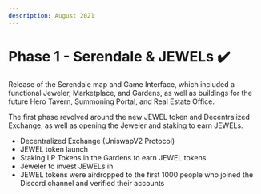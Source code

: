 ```yaml
---
description: August 2021
---
```


# Phase 1 - Serendale & JEWELs ✔️



Release of the Serendale map and Game Interface, which included a functional Jeweler, Marketplace, and Gardens, as well as buildings for the future Hero Tavern, Summoning Portal, and Real Estate Office.

The first phase revolved around the new JEWEL token and Decentralized Exchange, as well as opening the Jeweler and staking to earn JEWELs.

* Decentralized Exchange (UniswapV2 Protocol)
* JEWEL token launch
* Staking LP Tokens in the Gardens to earn JEWEL tokens
* Jeweler to invest JEWELs in
* JEWEL tokens were airdropped to the first 1000 people who joined the Discord channel and verified their accounts
